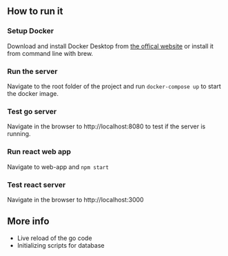 ## How to run it

### Setup Docker
Download and install Docker Desktop from [the offical website](https://www.docker.com/products/docker-desktop/) or install it from command line with brew.

### Run the server
Navigate to the root folder of the project and run `docker-compose up` to start the docker image.

### Test go server 
Navigate in the browser to http://localhost:8080 to test if the server is running.

### Run react web app
Navigate to web-app and `npm start`

### Test react server 
Navigate in the browser to http://localhost:3000 

## More info
- Live reload of the go code
- Initializing scripts for database